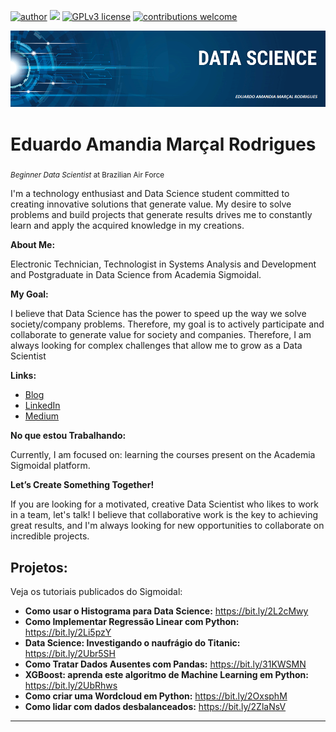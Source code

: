[![author](https://img.shields.io/badge/author-carlosfab-red.svg)](https://www.linkedin.com/in/carlosfab) [![](https://img.shields.io/badge/python-3.7+-blue.svg)](https://www.python.org/downloads/release/python-365/) [![GPLv3 license](https://img.shields.io/badge/License-GPLv3-blue.svg)](http://perso.crans.org/besson/LICENSE.html) [![contributions welcome](https://img.shields.io/badge/contributions-welcome-brightgreen.svg?style=flat)](https://github.com/carlosfab/data_science/issues)

<p align="center">
  <img src="https://github.com/DudMarcal/DS/blob/main/BannerGit.png" >
</p>

# Eduardo Amandia Marçal Rodrigues
<sub>*Beginner Data Scientist* at Brazilian Air Force </sub>

I'm a technology enthusiast and Data Science student committed to creating innovative solutions that generate value. My desire to solve problems and build projects that generate results drives me to constantly learn and apply the acquired knowledge in my creations.

**About Me:** 

Electronic Technician, Technologist in Systems Analysis and Development and Postgraduate in Data Science from Academia Sigmoidal.

**My Goal:**

I believe that Data Science has the power to speed up the way we solve society/company problems. Therefore, my goal is to actively participate and collaborate to generate value for society and companies. Therefore, I am always looking for complex challenges that allow me to grow as a Data Scientist

**Links:**
* [Blog]()
* [LinkedIn](https://www.linkedin.com/in/eduardoamar%C3%A7al/)
* [Medium](https://medium.com/@eamr.rio)

**No que estou Trabalhando:**

Currently, I am focused on: learning the courses present on the Academia Sigmoidal platform.



**Let’s Create Something Together!**

If you are looking for a motivated, creative Data Scientist who likes to work in a team, let's talk! I believe that collaborative work is the key to achieving great results, and I'm always looking for new opportunities to collaborate on incredible projects.


## Projetos:
Veja os tutoriais publicados do Sigmoidal:

* **Como usar o Histograma para Data Science:** https://bit.ly/2L2cMwy
* **Como Implementar Regressão Linear com Python:** https://bit.ly/2Li5pzY
* **Data Science: Investigando o naufrágio do Titanic:** https://bit.ly/2Ubr5SH
* **Como Tratar Dados Ausentes com Pandas:** https://bit.ly/31KWSMN
* **XGBoost: aprenda este algoritmo de Machine Learning em Python:** https://bit.ly/2UbRhws
* **Como criar uma Wordcloud em Python:** https://bit.ly/2OxsphM
* **Como lidar com dados desbalanceados:** https://bit.ly/2ZlaNsV

---
